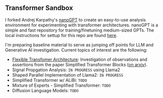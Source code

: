 ## Transformer Sandbox

I forked Andrej Karpathy's [nanoGPT](https://github.com/karpathy/nanoGPT) to create an easy-to-use analysis environment for experimenting with transformer architectures.  nanoGPT is a simple and fast repository for training/finetuning medium-sized GPTs.  The local instructions for settup for this repo are found [here](docs/nanoGPT-README.md). 

I'm preparing baseline material to serve as jumping off points for LLM and Generative AI investigation.  Current topics of interest are the following:
* [Flexible Transfomer Architecture](docs/simplified-transformers_README.md):  Investigation of observations and assertions from the paper Simplified Transformer Blocks ([on arxiv](https://arxiv.org/abs/2311.01906)).
* Signal Propgation Analysis: `IN PROGRESS` using Llama2 
* Shaped Parallel Implementation of Llama2: `IN PROGRESS` 
* Simplified Transformer w/ ALiBi: `TODO` 
* Mixture of Experts - Simplified Transformer: `TODO`
* Diffusion Language Models: `TODO`

